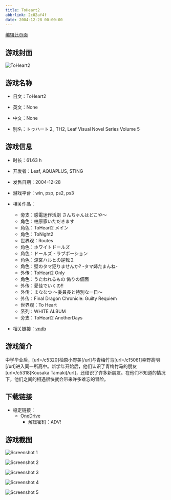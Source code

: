 ```yaml
---
title: ToHeart2
abbrlink: 2c02af4f
date: 2004-12-28 00:00:00
---
```

[编辑此页面](https://github.com/ACG-3/ADV3-source/blob/main/source/_posts/games/ToHeart2.md)

## 游戏封面

![ToHeart2](https://pan.timero.xyz/d/onedrive/img_lib_001/ToHeart2_cover.avif)


## 游戏名称

- 日文：ToHeart2
- 英文：None
- 中文：None

- 别名：トゥハート２, TH2, Leaf Visual Novel Series Volume 5


## 游戏信息

- 时长：61.63 h
- 开发者：Leaf, AQUAPLUS, STING
- 发售日期：2004-12-28
- 游戏平台：win, psp, ps2, ps3
- 相关作品：
   - 旁支：感電迷作活劇 さんちゃんはどこや～
   - 角色：柚原家いただきます
   - 角色：ToHeart2 メイン
   - 角色：ToNight2
   - 世界观：Routes
   - 角色：ホワイトドールズ
   - 角色：ドールズ・ラブポーション
   - 角色：涼宮ハルヒの逆転２
   - 角色：壁のタマ犯りませんか? -タマ姉たまんね-
   - 外传：ToHeart2 Only
   - 角色：うたわれるもの 偽りの仮面
   - 外传：愛佳でいくの!!
   - 外传：まななつ ～委員長と特別な一日～
   - 外传：Final Dragon Chronicle: Guilty Requiem
   - 世界观：To Heart
   - 系列：WHITE ALBUM
   - 旁支：ToHeart2 AnotherDays

- 相关链接：[vndb](https://vndb.org/v20)


## 游戏简介

中学毕业后，[url=/c5320]柚原小野美[/url]与青梅竹马[url=/c15061]幸野高明[/url]进入同一所高中。新学年开始后，他们认识了青梅竹马的朋友 [url=/c5318]Kousaka Tamaki[/url]，还结识了许多新朋友。在他们不知道的情况下，他们之间的相遇很快就会带来许多难忘的冒险。




## 下载链接

- 稳定链接：
    - [OneDrive](https://pan.timero.xyz/onedrive/adv_lib_001/ToHeart2)
        - 解压密码：ADV!



## 游戏截图


![Screenshot 1](https://pan.timero.xyz/d/onedrive/img_lib_001/ToHeart2_Screenshot_1.avif)

![Screenshot 2](https://pan.timero.xyz/d/onedrive/img_lib_001/ToHeart2_Screenshot_2.avif)

![Screenshot 3](https://pan.timero.xyz/d/onedrive/img_lib_001/ToHeart2_Screenshot_3.avif)

![Screenshot 4](https://pan.timero.xyz/d/onedrive/img_lib_001/ToHeart2_Screenshot_4.avif)

![Screenshot 5](https://pan.timero.xyz/d/onedrive/img_lib_001/ToHeart2_Screenshot_5.avif)

